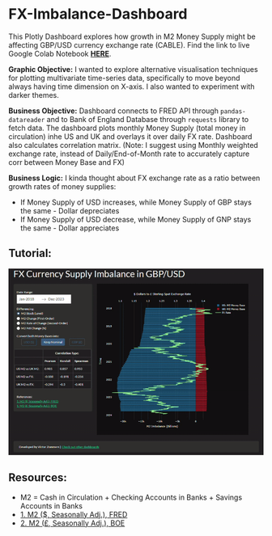 # FX-Imbalance-Dashboard
This Plotly Dashboard explores how growth in M2 Money Supply might be affecting GBP/USD currency exchange rate (CABLE). Find the link to live Google Colab Notebook [**HERE**](https://colab.research.google.com/drive/1m3Gsfx8VUI4z3Z7ry1aZTAwq6HGo5XR8?usp=sharing).

**Graphic Objective:**
I wanted to explore alternative visualisation techniques for plotting multivariate time-series data, specifically to move beyond always having time dimension on X-axis. I also wanted to experiment with darker themes.

**Business Objective:**
Dashboard connects to FRED API through ```pandas-datareader``` and to Bank of England Database through ```requests``` library to fetch data. The dashboard plots monthly Money Supply (total money in circulation) inhe  US and UK and overlays it over daily FX rate. Dashboard also calculates correlation matrix. (Note: I suggest using Monthly weighted exchange rate, instead of Daily/End-of-Month rate to accurately capture corr between Money Base and FX)

**Business Logic:**
I kinda thought about FX exchange rate as a ratio between growth rates of money supplies:
- If Money Supply of USD increases, while Money Supply of GBP stays the same - Dollar depreciates
- If Money Supply of USD decrease, while Money Supply of GNP stays the same - Dollar appreciates

## Tutorial:
![](https://github.com/viczommers/FX-Imbalance-Dashboard/blob/main/FX_Tutorial.gif)
## Resources:
- M2 = Cash in Circulation + Checking Accounts in Banks + Savings Accounts in Banks 
- [1. M2 ($, Seasonally Adj.), FRED](https://fred.stlouisfed.org/series/M2SL)
- [2. M2 (£, Seasonally Adj.), BOE](https://www.bankofengland.co.uk/boeapps/database/FromShowColumns.asp?Travel=&searchText=LPMVWYW)
